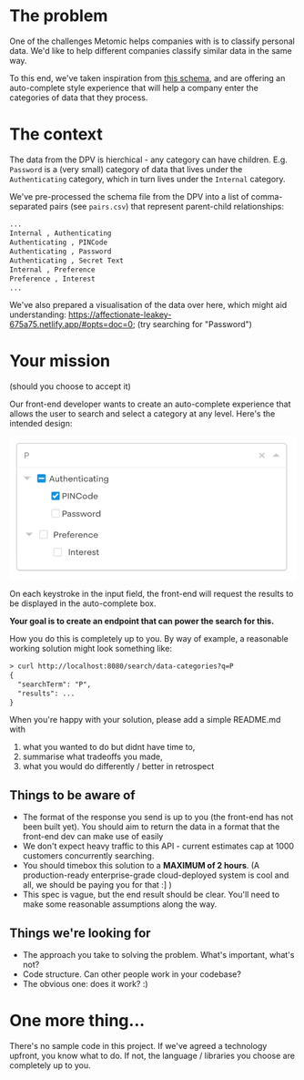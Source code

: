 # The problem

One of the challenges Metomic helps companies with is to classify personal data. We'd like to help different companies classify similar data in the same way.

To this end, we've taken inspiration from [this schema](https://www.w3.org/ns/dpv), and are offering an auto-complete style experience that will help a company enter the categories of data that they process.

# The context

The data from the DPV is hierchical - any category can have children. E.g. `Password` is a (very small) category of data that lives under the `Authenticating` category, which in turn lives under the `Internal` category.

We've pre-processed the schema file from the DPV into a list of comma-separated pairs (see `pairs.csv`) that represent parent-child relationships:

```
...
Internal , Authenticating
Authenticating , PINCode
Authenticating , Password
Authenticating , Secret Text
Internal , Preference
Preference , Interest
...
```

We've also prepared a visualisation of the data over here, which might aid understanding: https://affectionate-leakey-675a75.netlify.app/#opts=doc=0; (try searching for "Password")


# Your mission
(should you choose to accept it)

Our front-end developer wants to create an auto-complete experience that allows the user to search and select a category at any level. Here's the intended design:

![example](example-usage.png "Example auto-complete experience")

On each keystroke in the input field, the front-end will request the results to be displayed in the auto-complete box.

**Your goal is to create an endpoint that can power the search for this.**

How you do this is completely up to you. By way of example, a reasonable working solution might look something like:

```
> curl http://localhost:8080/search/data-categories?q=P
{
  "searchTerm": "P",
  "results": ...
}
```

When you're happy with your solution, please add a simple README.md with
 1) what you wanted to do but didnt have time to,
 2) summarise what tradeoffs you made,
 3) what you would do differently / better in retrospect


## Things to be aware of
- The format of the response you send is up to you (the front-end has not been built yet). You should aim to return the data in a format that the front-end dev can make use of easily
- We don't expect heavy traffic to this API - current estimates cap at 1000 customers concurrently searching.
- You should timebox this solution to a **MAXIMUM of 2 hours**. (A production-ready enterprise-grade cloud-deployed system is cool and all, we should be paying you for that :] )
- This spec is vague, but the end result should be clear. You'll need to make some reasonable assumptions along the way.


## Things we're looking for
- The approach you take to solving the problem. What's important, what's not?
- Code structure. Can other people work in your codebase?
- The obvious one: does it work? :)

# One more thing...

There's no sample code in this project. If we've agreed a technology upfront, you know what to do. If not, the language / libraries you choose are completely up to you.